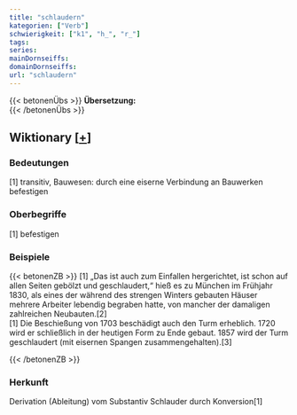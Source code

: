 ```yaml
---
title: "schlaudern"
kategorien: ["Verb"]
schwierigkeit: ["k1", "h_", "r_"]
tags:
series:
mainDornseiffs:
domainDornseiffs:
url: "schlaudern"
---
```


{{< betonenÜbs >}}
**Übersetzung:**  
{{< /betonenÜbs >}}

## Wiktionary [[+](https://de.wiktionary.org/wiki/schlaudern)]

### Bedeutungen
[1] transitiv, Bauwesen: durch eine eiserne Verbindung an Bauwerken befestigen  

### Oberbegriffe
[1] befestigen  

### Beispiele
{{< betonenZB >}}
[1] „Das ist auch zum Einfallen hergerichtet, ist schon auf allen Seiten gebölzt und geschlaudert,“ hieß es zu München im Frühjahr 1830, als eines der während des strengen Winters gebauten Häuser mehrere Arbeiter lebendig begraben hatte, von mancher der damaligen zahlreichen Neubauten.[2]  
[1] Die Beschießung von 1703 beschädigt auch den Turm erheblich. 1720 wird er schließlich in der heutigen Form zu Ende gebaut. 1857 wird der Turm geschlaudert (mit eisernen Spangen zusammengehalten).[3]  

{{< /betonenZB >}}
### Herkunft
Derivation (Ableitung) vom Substantiv Schlauder durch Konversion[1]  


